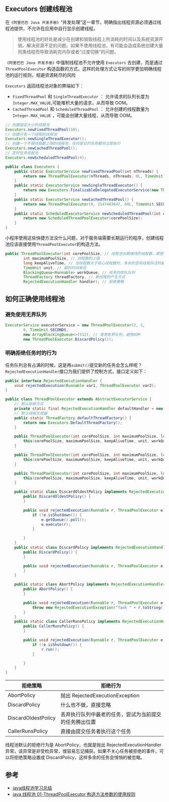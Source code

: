 ## Executors 创建线程池

在`《阿里巴巴 Java 开发手册》`“并发处理”这一章节，明确指出线程资源必须通过线程池提供，不允许在应用中自行显示创建线程。

> 使用线程池的好处是减少在创建和销毁线程上所消耗的时间以及系统资源开销，解决资源不足的问题。如果不使用线程池，有可能会造成系统创建大量同类线程而导致消耗完内存或者“过度切换”的问题。

`《阿里巴巴 Java 开发手册》`中强制线程池不允许使用 `Executors` 去创建，而是通过 `ThreadPoolExecutor` 构造函数的方式，这样的处理方式让写的同学更加明确线程池的运行规则，规避资源耗尽的风险

`Executors` 返回线程池对象的弊端如下：

- `FixedThreadPool` 和 `SingleThreadExecutor` ： 允许请求的队列长度为 `Integer.MAX_VALUE`,可能堆积大量的请求，从而导致 OOM。
- `CachedThreadPool` 和 `ScheduledThreadPool` ： 允许创建的线程数量为 `Integer.MAX_VALUE` ，可能会创建大量线程，从而导致 OOM。

```java
// 创建固定大小的线程池
Executors.newFixedThreadPool(10);
// 创建只有一个线程的线程池
Executors.newSingleThreadExecutor();
// 创建一个不限线程数上限的线程池，任何提交的任务都将立即执行
Executors.newCachedThreadPool();
// 定时任务线程池
Executors.newScheduledThreadPool(4);

public class Executors {
    public static ExecutorService newFixedThreadPool(int nThreads) {
        return new ThreadPoolExecutor(nThreads, nThreads, 0L, TimeUnit.MILLISECONDS, new LinkedBlockingQueue());
    }
    public static ExecutorService newSingleThreadExecutor() {
        return new Executors.FinalizableDelegatedExecutorService(new ThreadPoolExecutor(1, 1, 0L, TimeUnit.MILLISECONDS, new LinkedBlockingQueue()));
    }
    public static ExecutorService newCachedThreadPool() {
        return new ThreadPoolExecutor(0, 2147483647, 60L, TimeUnit.SECONDS, new SynchronousQueue());
    }
    public static ScheduledExecutorService newScheduledThreadPool(int corePoolSize) {
        return new ScheduledThreadPoolExecutor(corePoolSize);
    }
}
```

小程序使用这些快捷方法没什么问题，对于服务端需要长期运行的程序，创建线程池应该直接使用`ThreadPoolExecutor`的构造方法。

```java
public ThreadPoolExecutor(int corePoolSize, // 线程池长期维持的线程数，即使线程处于Idle状态，也不会回收。
        int maximumPoolSize, // 线程数的上限
        long keepAliveTime, // 当线程数大于核心线程数时，多余的空闲线程存活的最长时间
        TimeUnit unit, // 超时时间单位
        BlockingQueue<Runnable> workQueue, // 任务的排队队列
        ThreadFactory threadFactory, // 新线程的产生方式
        RejectedExecutionHandler handler); // 拒绝策略
```

## 如何正确使用线程池

### 避免使用无界队列



```java
ExecutorService executorService = new ThreadPoolExecutor(2, 2,
        0, TimeUnit.SECONDS,
        new ArrayBlockingQueue<>(512), // 使用有界队列，避免OOM
        new ThreadPoolExecutor.DiscardPolicy());
```

### 明确拒绝任务时的行为

任务队列总有占满的时候，这是再`submit()`提交新的任务会怎么样呢？`RejectedExecutionHandler`接口为我们提供了控制方式，接口定义如下：

```java
public interface RejectedExecutionHandler {
    void rejectedExecution(Runnable var1, ThreadPoolExecutor var2);
}

public class ThreadPoolExecutor extends AbstractExecutorService {
    // 默认拒绝方式
    private static final RejectedExecutionHandler defaultHandler = new ThreadPoolExecutor.AbortPolicy();
    // 默认线程生成器
    public static ThreadFactory defaultThreadFactory() {
        return new Executors.DefaultThreadFactory();
    }

    public ThreadPoolExecutor(int corePoolSize, int maximumPoolSize, long keepAliveTime, TimeUnit unit, BlockingQueue<Runnable> workQueue) {
        this(corePoolSize, maximumPoolSize, keepAliveTime, unit, workQueue, Executors.defaultThreadFactory(), defaultHandler);
    }

    public ThreadPoolExecutor(int corePoolSize, int maximumPoolSize, long keepAliveTime, TimeUnit unit, BlockingQueue<Runnable> workQueue, ThreadFactory threadFactory) {
        this(corePoolSize, maximumPoolSize, keepAliveTime, unit, workQueue, threadFactory, defaultHandler);
    }

    public ThreadPoolExecutor(int corePoolSize, int maximumPoolSize, long keepAliveTime, TimeUnit unit, BlockingQueue<Runnable> workQueue, RejectedExecutionHandler handler) {
        this(corePoolSize, maximumPoolSize, keepAliveTime, unit, workQueue, Executors.defaultThreadFactory(), handler);
    }

    public static class DiscardOldestPolicy implements RejectedExecutionHandler {
        public DiscardOldestPolicy() {
        }

        public void rejectedExecution(Runnable r, ThreadPoolExecutor e) {
            if (!e.isShutdown()) {
                e.getQueue().poll();
                e.execute(r);
            }

        }
    }
    public static class DiscardPolicy implements RejectedExecutionHandler {
        public DiscardPolicy() {
        }

        public void rejectedExecution(Runnable r, ThreadPoolExecutor e) {
        }
    }

    public static class AbortPolicy implements RejectedExecutionHandler {
        public AbortPolicy() {
        }

        public void rejectedExecution(Runnable r, ThreadPoolExecutor e) {
            throw new RejectedExecutionException("Task " + r.toString() + " rejected from " + e.toString());
        }
    }
    public static class CallerRunsPolicy implements RejectedExecutionHandler {
        public CallerRunsPolicy() {
        }

        public void rejectedExecution(Runnable r, ThreadPoolExecutor e) {
            if (!e.isShutdown()) {
                r.run();
            }

        }
    }
}
```

| 拒绝策略            | 拒绝行为                                               |
| ------------------- | ------------------------------------------------------ |
| AbortPolicy         | 抛出 RejectedExecutionException                        |
| DiscardPolicy       | 什么也不做，直接忽略                                   |
| DiscardOldestPolicy | 丢弃执行队列中最老的任务，尝试为当前提交的任务腾出位置 |
| CallerRunsPolicy    | 直接由提交任务者执行这个任务                           |

线程池默认的拒绝行为是 AbortPolicy，也就是抛出 RejectedExecutionHandler 异常，该异常是非受检异常，很容易忘记捕获。如果不关心任务被拒绝的事件，可以将拒绝策略设置成 DiscardPolicy，这样多余的任务会悄悄的被忽略。

## 参考

- [java线程池学习总结](https://github.com/Snailclimb/JavaGuide/blob/master/docs/java/Multithread/java%E7%BA%BF%E7%A8%8B%E6%B1%A0%E5%AD%A6%E4%B9%A0%E6%80%BB%E7%BB%93.md)
- [java 线程池 01-ThreadPoolExecutor 构造方法参数的使用规则](https://www.cnblogs.com/cdf-opensource-007/p/8769777.html)
